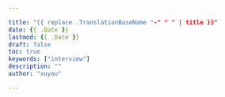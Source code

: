 ```yaml
---

title: "{{ replace .TranslationBaseName "-" " " | title }}"
date: {{ .Date }}
lastmod: {{ .Date }}
draft: false
toc: true
keywords: ["interview"]
description: ""
author: "xuyou"

---
```

